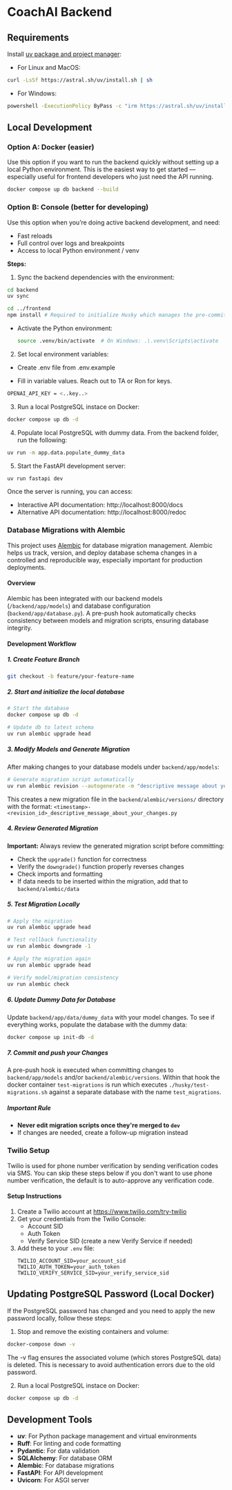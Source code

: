 # CoachAI Backend

## Requirements

Install [uv package and project manager](https://docs.astral.sh/uv/):

- For Linux and MacOS:

```bash
curl -LsSf https://astral.sh/uv/install.sh | sh
```

- For Windows:

```bash
powershell -ExecutionPolicy ByPass -c "irm https://astral.sh/uv/install.ps1 | iex"
```

## Local Development

### Option A: Docker (easier)

Use this option if you want to run the backend quickly without setting up a local Python environment. This is the easiest way to get started — especially useful for frontend developers who just need the API running.

```bash
docker compose up db backend --build
```

### Option B: Console (better for developing)

Use this option when you’re doing active backend development, and need:

- Fast reloads
- Full control over logs and breakpoints
- Access to local Python environment / venv

**Steps:**

1. Sync the backend dependencies with the environment:

```bash
cd backend
uv sync

cd ../frontend
npm install # Required to initialize Husky which manages the pre-commit hooks
```

- Activate the Python environment:
  ```bash
  source .venv/bin/activate  # On Windows: .\.venv\Scripts\activate
  ```

2. Set local environment variables:

- Create .env file from .env.example

- Fill in variable values. Reach out to TA or Ron for keys.

```bash
OPENAI_API_KEY = <..key..>
```

3. Run a local PostgreSQL instace on Docker:

```bash
docker compose up db -d
```

4. Populate local PostgreSQL with dummy data. From the backend folder, run the following:

```bash
uv run -m app.data.populate_dummy_data
```

5. Start the FastAPI development server:

```bash
uv run fastapi dev
```

Once the server is running, you can access:

- Interactive API documentation: http://localhost:8000/docs
- Alternative API documentation: http://localhost:8000/redoc

### Database Migrations with Alembic

This project uses [Alembic](https://alembic.sqlalchemy.org/) for database migration management. Alembic helps us track, version, and deploy database schema changes in a controlled and reproducible way, especially important for production deployments.

#### Overview

Alembic has been integrated with our backend models (`/backend/app/models`) and database configuration (`backend/app/database.py`). A pre-push hook automatically checks consistency between models and migration scripts, ensuring database integrity.

#### Development Workflow
##### 1. Create Feature Branch
```bash
git checkout -b feature/your-feature-name
```

##### 2. Start and initialize the local database
```bash
# Start the database
docker compose up db -d

# Update db to latest schema
uv run alembic upgrade head
```

##### 3. Modify Models and Generate Migration
After making changes to your database models under `backend/app/models`:

```bash
# Generate migration script automatically
uv run alembic revision --autogenerate -m "descriptive message about your changes"
```

This creates a new migration file in the `backend/alembic/versions/` directory with the format:
`<timestamp>-<revision_id>_descriptive_message_about_your_changes.py`

##### 4. Review Generated Migration
**Important:** Always review the generated migration script before committing:

- Check the `upgrade()` function for correctness
- Verify the `downgrade()` function properly reverses changes
- Check imports and formatting
- If data needs to be inserted within the migration, add that to `backend/alembic/data`

##### 5. Test Migration Locally

```bash
# Apply the migration
uv run alembic upgrade head

# Test rollback functionality
uv run alembic downgrade -1

# Apply the migration again
uv run alembic upgrade head

# Verify model/migration consistency
uv run alembic check
```

##### 6. Update Dummy Data for Database
Update `backend/app/data/dummy_data` with your model changes. To see if everything works, populate the database with the dummy data:
```bash
docker compose up init-db -d
```

##### 7. Commit and push your Changes
A pre-push hook is executed when committing changes to `backend/app/models` and/or `backend/alembic/versions`. Within that hook the docker container `test-migrations` is run which executes `./husky/test-migrations.sh` against a separate database with the name `test_migrations`.

##### Important Rule
- **Never edit migration scripts once they're merged to `dev`**
- If changes are needed, create a follow-up migration instead

### Twilio Setup

Twilio is used for phone number verification by sending verification codes via SMS.
You can skip these steps below if you don't want to use phone number verification, the default is to auto-approve any verification code.

#### Setup Instructions

1. Create a Twilio account at https://www.twilio.com/try-twilio
2. Get your credentials from the Twilio Console:
   - Account SID
   - Auth Token
   - Verify Service SID (create a new Verify Service if needed)
3. Add these to your `.env` file:
   ```env
   TWILIO_ACCOUNT_SID=your_account_sid
   TWILIO_AUTH_TOKEN=your_auth_token
   TWILIO_VERIFY_SERVICE_SID=your_verify_service_sid
   ```


## Updating PostgreSQL Password (Local Docker)

If the PostgreSQL password has changed and you need to apply the new password locally, follow these steps:

1. Stop and remove the existing containers and volume:

```bash
docker-compose down -v
```

The -v flag ensures the associated volume (which stores PostgreSQL data) is deleted. This is necessary to avoid authentication errors due to the old password.

2. Run a local PostgreSQL instace on Docker:

```bash
docker compose up db -d
```

## Development Tools

- **uv**: For Python package management and virtual environments
- **Ruff**: For linting and code formatting
- **Pydantic**: For data validation
- **SQLAlchemy**: For database ORM
- **Alembic**: For database migrations
- **FastAPI**: For API development
- **Uvicorn**: For ASGI server
